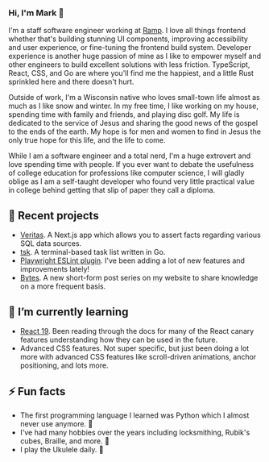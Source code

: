 ### Hi, I'm Mark 👋

I'm a staff software engineer working at [Ramp](https://ramp.com). I
love all things frontend whether that's building stunning UI components,
improving accessibility and user experience, or fine-tuning the frontend build
system. Developer experience is another huge passion of mine as I like to
empower myself and other engineers to build excellent solutions with less
friction. TypeScript, React, CSS, and Go are where you'll find me the happiest,
and a little Rust sprinkled here and there doesn't hurt.

Outside of work, I'm a Wisconsin native who loves small-town life
almost as much as I like snow and winter. In my free time, I like working on my
house, spending time with family and friends, and playing disc golf. My life
is dedicated to the service of Jesus and sharing the good news of the gospel
to the ends of the earth. My hope is for men and women to find in Jesus the
only true hope for this life, and the life to come.

While I am a software engineer and a total nerd, I'm a huge extrovert and love
spending time with people. If you ever want to debate the usefulness of college
education for professions like computer science, I will gladly oblige as I am a
self-taught developer who found very little practical value in college behind
getting that slip of paper they call a diploma.

## 🔭 Recent projects

- [Veritas](https://github.com/mskelton/veritas). A Next.js app which allows you to assert facts regarding various SQL data sources.
- [tsk](https://github.com/mskelton/tsk). A terminal-based task list written in Go.
- [Playwright ESLint plugin](https://github.com/playwright-community/eslint-plugin-playwright). I've been adding a lot of new features and improvements lately!
- [Bytes](https://mskelton.dev/bytes). A new short-form post series on my website to share knowledge on a more frequent basis.


## 🌱 I’m currently learning

- [React 19](https://react.dev/). Been reading through the docs for many of the React canary features understanding how they can be used in the future.
- Advanced CSS features. Not super specific, but just been doing a lot more with advanced CSS features like scroll-driven animations, anchor positioning, and lots more.

## ⚡ Fun facts

- The first programming language I learned was Python which I almost never use anymore. 🐍
- I've had many hobbies over the years including locksmithing, Rubik's cubes, Braille, and more. 🔐
- I play the Ukulele daily. 🎸
